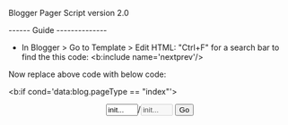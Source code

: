 Blogger Pager Script version 2.0

------ Guide --------------

* In Blogger > Go to Template > Edit HTML:
"Ctrl+F" for a search bar to find the this code: <b:include name='nextprev'/>

Now replace above code with below code:

<!-- Start Blogger Pager Script version 2.0-->
<!---<b:include name='nextprev'/>-->
<b:if cond='data:blog.pageType == &quot;index&quot;'>
<style type='text/css'>
.blogpager {font-size:1em; color:#49BA86; font-weight:bold; padding:0px 4px;}
.blogpager:hover{color:#398BC6;}
.TuePager input[type="text"]{ width: 10%; border: 1px solid #6FC89F; }
</style>
<div class"TuePager" align='center' style='margin:5px;'>
<form action='#' name='pager20'>
<span id='vwg-pager-first'/> <span id='vwg-pager-prev'/> <input name='showingpage' onfocus='this.select()' size='4' title='Enter page number that You want to go' type='text' value='init...'/>/<input disabled='disabled' name='pagestotal' size='4' type='text' value='init...'/> <input onclick='checkpager()' type='button' value='Go'/> <span id='vwg-pager-next'/> <span id='vwg-pager-last'/>
</form>
</div>
<script type='text/javascript'>
var blogID = &quot;YOUR-Blogger-blog-ID&quot;;
var home_page = &quot;http://YOURBlogNAME.blogspot.com/&quot;;
var pager_max_main = 7;
var pager_first_text = &quot;First&quot;;
var pager_last_text = &quot;Last&quot;;
var pager_prev_text = &quot;Prev&quot;;
var pager_next_text = &quot;Next&quot;;
</script>
<script src='URL of blogger_pager_script_v20.js' type='text/javascript'/>
</b:if>
<!-- END Blogger Pager Script version 2.0-->

*Note: 
- YOUR-Blogger-blog-ID: In your Blogger dashboard and take a look at your URL in browser address bar. You will now see a 19 digit unique identification number for your blog like this: ?blogID=5339405615560764967

- YOURBlogNAME: Your Blogspot Name.

- Replace "URL of blogger_pager_script_v20.js" with your URL.
